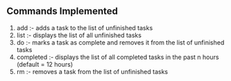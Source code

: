 ## Commands Implemented
1. add :-       adds a task to the list of unfinished tasks  
2. list :-      displays the list of all unfinished tasks  
3. do :-        marks a task as complete and removes it from the list of unfinished tasks  
4. completed :- displays the list of all completed tasks in the past n hours (default = 12 hours)  
5. rm :-        removes a task from the list of unfinished tasks  
